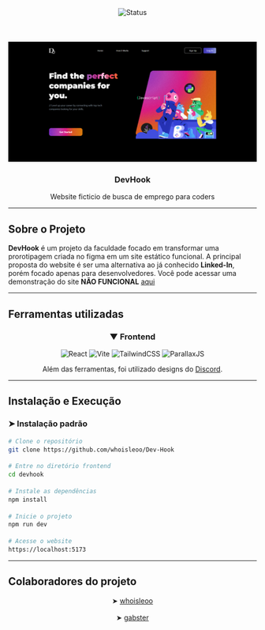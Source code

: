 

<div align="center">
 <img src="https://img.shields.io/badge/status-Em Processo-blue" alt="Status">
</div>

<div align="center">
 <br \>
 <br \>
 <br \>
 <img alt="logo" src="demo.png"></img>
 <h3><strong>DevHook</strong></h3>
 <p>Website ficticio de busca de emprego para coders</p>
</div>

---

## Sobre o Projeto

**DevHook** é um projeto da faculdade focado em transformar uma prorotipagem criada no figma em um site estático funcional.
A principal proposta do website é ser uma alternativa ao já conhecido **Linked-In**, porém focado apenas para desenvolvedores.
Você pode acessar uma demonstração do site **NÃO FUNCIONAL** <a href="https://dev-hook.vercel.app">aqui</a>


---

## Ferramentas utilizadas

<div align="center">
 
### ▼ Frontend
![React](https://img.shields.io/badge/React-61DAFB?style=for-the-badge&logo=react&logoColor=black)
![Vite](https://img.shields.io/badge/Vite-646CFF?style=for-the-badge&logo=vite&logoColor=white)
![TailwindCSS](https://img.shields.io/badge/Tailwind_CSS-38B2AC?style=for-the-badge&logo=tailwind-css&logoColor=white)
![ParallaxJS](https://img.shields.io/badge/Parallax_JS-a1163e?style=for-the-badge&logo=julia&logoColor=white)


Além das ferramentas, foi utilizado designs do <a href="https://www.discord.com">Discord</a>.
</div>

---

## Instalação e Execução

### ➤ Instalação padrão

```bash
# Clone o repositório
git clone https://github.com/whoisleoo/Dev-Hook

# Entre no diretório frontend
cd devhook

# Instale as dependências
npm install

# Inicie o projeto
npm run dev

# Acesse o website
https://localhost:5173

````

---

## Colaboradores do projeto

<div align="center">
➤ <a href="https://github.com/whoisleoo">whoisleoo</a>
<br/>
<br/>
➤ <a href="https://github.com/niyjn">gabster</a>
</div>


